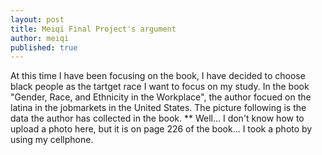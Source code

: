 ```yaml
---
layout: post
title: Meiqi Final Project's argument
author: meiqi
published: true
---
```


At this time I have been focusing on the book, I have decided to choose black people as the tartget race I want to focus on my study. In the book "Gender, Race, and Ethnicity in the Workplace", the author focued on the latina in the jobmarkets in the United States.
The picture following is the data the author has collected in the book.
** Well... I don't know how to upload a photo here, but it is on page 226 of the book... I took a photo by using my cellphone. 
